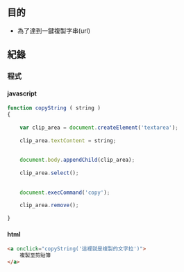 ## 目的 ##

 - 為了達到一鍵複製字串(url)
 
## 紀錄 ##

### 程式 ###

#### javascript ####

```javascript
function copyString ( string )
{
 
    var clip_area = document.createElement('textarea');
 
    clip_area.textContent = string;
 
 
    document.body.appendChild(clip_area);
 
    clip_area.select();
 
 
    document.execCommand('copy');
 
    clip_area.remove();
 
}
``` 

#### html ####

```html
<a onclick="copyString('這裡就是複製的文字拉')"> 
    複製至剪貼簿   
</a>
```